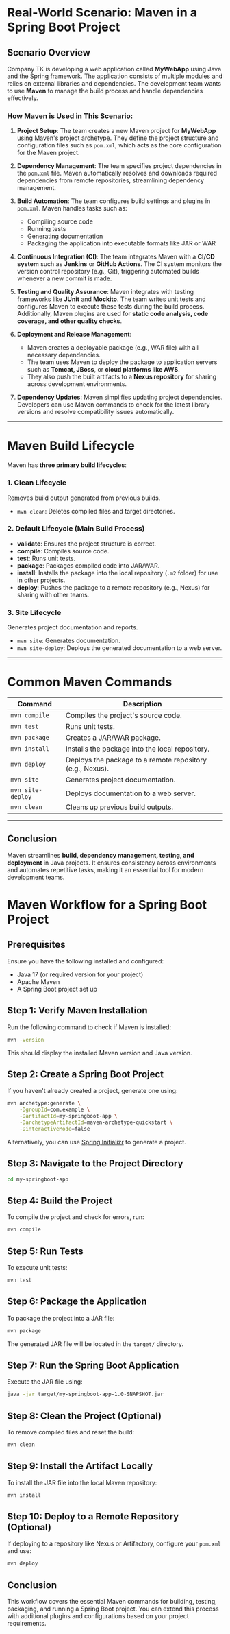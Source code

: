 # Real-World Scenario: Maven in a Spring Boot Project

## Scenario Overview
Company TK is developing a web application called **MyWebApp** using Java and the Spring framework. The application consists of multiple modules and relies on external libraries and dependencies. The development team wants to use **Maven** to manage the build process and handle dependencies effectively.

### How Maven is Used in This Scenario:

1. **Project Setup**: The team creates a new Maven project for **MyWebApp** using Maven's project archetype. They define the project structure and configuration files such as `pom.xml`, which acts as the core configuration for the Maven project.

2. **Dependency Management**: The team specifies project dependencies in the `pom.xml` file. Maven automatically resolves and downloads required dependencies from remote repositories, streamlining dependency management.

3. **Build Automation**: The team configures build settings and plugins in `pom.xml`. Maven handles tasks such as:
   - Compiling source code
   - Running tests
   - Generating documentation
   - Packaging the application into executable formats like JAR or WAR

4. **Continuous Integration (CI)**: The team integrates Maven with a **CI/CD system** such as **Jenkins** or **GitHub Actions**. The CI system monitors the version control repository (e.g., Git), triggering automated builds whenever a new commit is made.

5. **Testing and Quality Assurance**: Maven integrates with testing frameworks like **JUnit** and **Mockito**. The team writes unit tests and configures Maven to execute these tests during the build process. Additionally, Maven plugins are used for **static code analysis, code coverage, and other quality checks**.

6. **Deployment and Release Management**:
   - Maven creates a deployable package (e.g., WAR file) with all necessary dependencies.
   - The team uses Maven to deploy the package to application servers such as **Tomcat, JBoss**, or **cloud platforms like AWS**.
   - They also push the built artifacts to a **Nexus repository** for sharing across development environments.

7. **Dependency Updates**: Maven simplifies updating project dependencies. Developers can use Maven commands to check for the latest library versions and resolve compatibility issues automatically.

---

# Maven Build Lifecycle
Maven has **three primary build lifecycles**:

### 1. Clean Lifecycle
Removes build output generated from previous builds.
- `mvn clean`: Deletes compiled files and target directories.

### 2. Default Lifecycle (Main Build Process)
- **validate**: Ensures the project structure is correct.
- **compile**: Compiles source code.
- **test**: Runs unit tests.
- **package**: Packages compiled code into JAR/WAR.
- **install**: Installs the package into the local repository (`.m2` folder) for use in other projects.
- **deploy**: Pushes the package to a remote repository (e.g., Nexus) for sharing with other teams.

### 3. Site Lifecycle
Generates project documentation and reports.
- `mvn site`: Generates documentation.
- `mvn site-deploy`: Deploys the generated documentation to a web server.

---

# Common Maven Commands
| Command | Description |
|---------|-------------|
| `mvn compile` | Compiles the project's source code. |
| `mvn test` | Runs unit tests. |
| `mvn package` | Creates a JAR/WAR package. |
| `mvn install` | Installs the package into the local repository. |
| `mvn deploy` | Deploys the package to a remote repository (e.g., Nexus). |
| `mvn site` | Generates project documentation. |
| `mvn site-deploy` | Deploys documentation to a web server. |
| `mvn clean` | Cleans up previous build outputs. |

---

## Conclusion
Maven streamlines **build, dependency management, testing, and deployment** in Java projects. It ensures consistency across environments and automates repetitive tasks, making it an essential tool for modern development teams.



# Maven Workflow for a Spring Boot Project

## Prerequisites
Ensure you have the following installed and configured:
- Java 17 (or required version for your project)
- Apache Maven
- A Spring Boot project set up

## Step 1: Verify Maven Installation
Run the following command to check if Maven is installed:
```sh
mvn -version
```
This should display the installed Maven version and Java version.

## Step 2: Create a Spring Boot Project
If you haven't already created a project, generate one using:
```sh
mvn archetype:generate \
    -DgroupId=com.example \
    -DartifactId=my-springboot-app \
    -DarchetypeArtifactId=maven-archetype-quickstart \
    -DinteractiveMode=false
```
Alternatively, you can use [Spring Initializr](https://start.spring.io/) to generate a project.

## Step 3: Navigate to the Project Directory
```sh
cd my-springboot-app
```

## Step 4: Build the Project
To compile the project and check for errors, run:
```sh
mvn compile
```

## Step 5: Run Tests
To execute unit tests:
```sh
mvn test
```

## Step 6: Package the Application
To package the project into a JAR file:
```sh
mvn package
```
The generated JAR file will be located in the `target/` directory.

## Step 7: Run the Spring Boot Application
Execute the JAR file using:
```sh
java -jar target/my-springboot-app-1.0-SNAPSHOT.jar
```

## Step 8: Clean the Project (Optional)
To remove compiled files and reset the build:
```sh
mvn clean
```

## Step 9: Install the Artifact Locally
To install the JAR file into the local Maven repository:
```sh
mvn install
```

## Step 10: Deploy to a Remote Repository (Optional)
If deploying to a repository like Nexus or Artifactory, configure your `pom.xml` and use:
```sh
mvn deploy
```

## Conclusion
This workflow covers the essential Maven commands for building, testing, packaging, and running a Spring Boot project. You can extend this process with additional plugins and configurations based on your project requirements.

